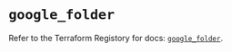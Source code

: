 # `google_folder`

Refer to the Terraform Registory for docs: [`google_folder`](https://registry.terraform.io/providers/hashicorp/google-beta/4.71.0/docs/resources/google_folder).
